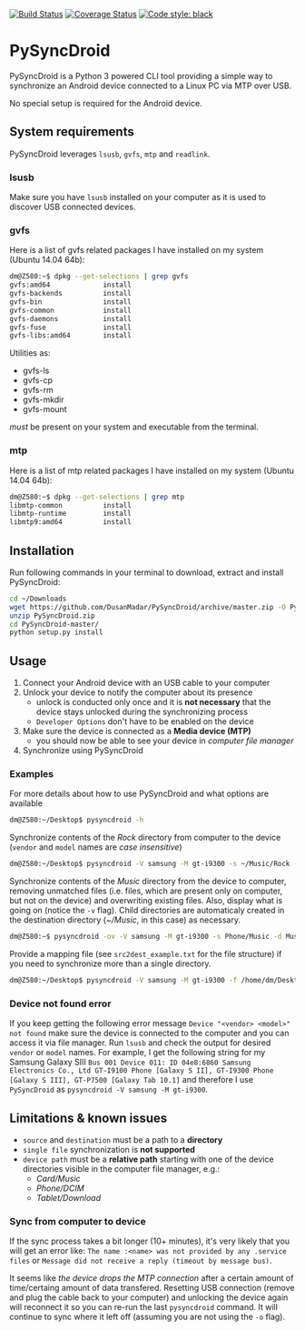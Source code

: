 [![Build Status](https://travis-ci.org/DusanMadar/PySyncDroid.svg?branch=master)](https://travis-ci.org/DusanMadar/PySyncDroid)
[![Coverage Status](https://coveralls.io/repos/github/DusanMadar/PySyncDroid/badge.svg?branch=master)](https://coveralls.io/github/DusanMadar/PySyncDroid?branch=master)
[![Code style: black](https://img.shields.io/badge/code%20style-black-000000.svg)](https://github.com/ambv/black)

# PySyncDroid
PySyncDroid is a Python 3 powered CLI tool providing a simple way to synchronize an Android device connected to a Linux PC via MTP over USB.

No special setup is required for the Android device.

## System requirements
PySyncDroid leverages `lsusb`, `gvfs`, `mtp` and `readlink`.

### lsusb
Make sure you have `lsusb` installed on your computer as it is used to discover USB connected devices.

### gvfs
Here is a list of gvfs related packages I have installed on my system (Ubuntu 14.04 64b):
``` bash
dm@Z580:~$ dpkg --get-selections | grep gvfs
gvfs:amd64             install
gvfs-backends          install
gvfs-bin               install
gvfs-common            install
gvfs-daemons           install
gvfs-fuse              install
gvfs-libs:amd64        install
```
Utilities as:
 * gvfs-ls
 * gvfs-cp
 * gvfs-rm
 * gvfs-mkdir
 * gvfs-mount

*must* be present on your system and executable from the terminal.

### mtp
Here is a list of mtp related packages I have installed on my system (Ubuntu 14.04 64b):
``` bash
dm@Z580:~$ dpkg --get-selections | grep mtp
libmtp-common          install
libmtp-runtime         install
libmtp9:amd64          install
```

## Installation
Run following commands in your terminal to download, extract and install PySyncDroid:
``` bash
cd ~/Downloads
wget https://github.com/DusanMadar/PySyncDroid/archive/master.zip -O PySyncDroid.zip
unzip PySyncDroid.zip
cd PySyncDroid-master/
python setup.py install
```
## Usage
1. Connect your Android device with an USB cable to your computer
2. Unlock your device to notify the computer about its presence
    * unlock is conducted only once and it is **not necessary** that the device stays unlocked during the synchronizing process
    * `Developer Options` don't have to be enabled on the device
3. Make sure the device is connected as a **Media device (MTP)**
   * you should now be able to see your device in *computer file manager*
4. Synchronize using PySyncDroid

### Examples
For more details about how to use PySyncDroid and what options are available
``` bash
dm@Z580:~/Desktop$ pysyncdroid -h
```
Synchronize contents of the *Rock* directory from computer to the device (`vendor` and `model` names are *case insensitive*)
``` bash
dm@Z580:~/Desktop$ pysyncdroid -V samsung -M gt-i9300 -s ~/Music/Rock -d Card/Music/Rock
```
Synchronize contents of the *Music* directory from the device to computer, removing unmatched files (i.e. files, which are present only on computer, but not on the device) and overwriting existing files. Also, display what is going on (notice the `-v` flag).
Child directories are automaticaly created in the destination directory (*~/Music*, in this case) as necessary.
``` bash
dm@Z580:~$ pysyncdroid -ov -V samsung -M gt-i9300 -s Phone/Music -d Music -u remove
```

Provide a mapping file (see `src2dest_example.txt` for the file structure) if you need to synchronize more than a single directory.
``` bash
dm@Z580:~/Desktop$ pysyncdroid -V samsung -M gt-i9300 -f /home/dm/Desktop/src2dest_example.txt -v
```

### Device not found error
If you keep getting the following error message `Device "<vendor> <model>" not found` make sure the device is connected to the computer and you can access it via file manager.
Run `lsusb` and check the output for desired `vendor` or `model` names. For example, I get the following string for my Samsung Galaxy SIII `Bus 001 Device 011: ID 04e8:6860 Samsung Electronics Co., Ltd GT-I9100 Phone [Galaxy S II], GT-I9300 Phone [Galaxy S III], GT-P7500 [Galaxy Tab 10.1]` and therefore I use `PySyncDroid` as `pysyncdroid -V samsung -M gt-i9300`.

## Limitations & known issues
* `source` and `destination` must be a path to a **directory**
* `single file` synchronization is **not supported**
* `device path` must be a **relative path** starting with one of the device directories visible in the computer file manager, e.g.:
    * *Card/Music*
    * *Phone/DCIM*
    * *Tablet/Download*

### Sync from computer to device
If the sync process takes a bit longer (10+ minutes), it's very likely that you will get an error like:
`The name :<name> was not provided by any .service files` or `Message did not receive a reply (timeout by message bus)`.

It seems like *the device drops the MTP connection* after a certain amount of time/certaing amount of data transfered. Resetting USB connection (remove and plug the cable back to your computer) and unlocking the device again will reconnect it so you can re-run the last `pysyncdroid` command. It will continue to sync where it left off (assuming you are not using the `-o` flag).
